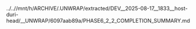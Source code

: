 ../..//mnt/h/ARCHIVE/.UNWRAP/extracted/DEV__2025-08-17__1833__host-duri-head/__UNWRAP/6097aab89a/PHASE6_2_2_COMPLETION_SUMMARY.md